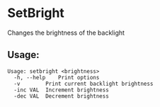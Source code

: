# SetBright

Changes the brightness of the backlight

## Usage:
```
Usage: setbright <brightness>
  -h, --help	Print options
  -v		Print current backlight brightness
  -inc VAL	Increment brightness
  -dec VAL	Decrement brightness
```

